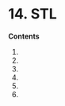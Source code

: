 # 14. STL

<primary-label ref="header-label"/>

<secondary-label ref="doc-wip"/>

**Contents**
1. [](14-1-STL-Structure.md)
2. [](14-2-RFC-Enforcement.md)
3. [](14-3-API-Modernization.md)
4. [](14-4-Numbers.md)
5. [](14-5-Strings.md)
6. [](14-6-Containers.md)
